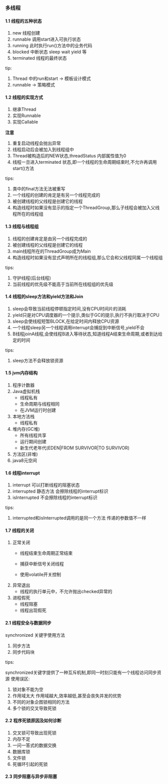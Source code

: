 ### 多线程 ###
#### 1.1 线程的五种状态 ####
1. new 线程创建
2. runnable  调用start进入可执行状态
3. running 此时执行run()方法中的业务代码
4. blocked 中断状态 sleep wait yield 等
5. terminated 线程的最终状态

tip:

1. Thread 中的run和start -> 模板设计模式
2. runnable -> 策略模式

#### 1.2 线程的实现方式 ####
1. 继承Thread
2. 实现Runnable
3. 实现Callable

**注意**

1. 重复启动线程会抛出异常
2. 线程启动后会被加入到线程组中
3. Thread被构造后的NEW状态,threadStatus 内部属性值为0
4. 线程一旦进入terminated 状态,即一个线程的生命周期结束时,不允许再调用start()方法

tips:

1. 类中的final方法无法被重写
2. 一个线程的创建的肯定是有另一个线程完成的
3. 被创建线程的父线程是创建它的线程
4. 构造线程时如果没有显示的指定一个ThreadGroup,那么子线程会被加入父线程所在的线程组


#### 1.3 线程与线程组 ####
1. 线程的创建肯定是由另一个线程完成的
2. 被创建线程的父线程是创建它的线程
3. main线程所在的ThreadGroup成为Main
4. 构造线程时如果没有显式声明所在的线程组,那么它会和父线程同属一个线程组

tips:
1. 守护线程(后台线程)
2. 当前线程的优先级不能高于当前所在线程组的优先级

#### 1.4 线程的sleep方法和yield方法和Join ####

1. sleep会导致当前线程停顿指定时间,没有CPU时间片的消耗
2. yield只是对CPU调度器的一个提示,类似于GC的提示,执行不执行取决于CPU
3. sleep会使线程短暂BLOCK,在给定时间内释放CPU资源
4. 一个线程sleep另一个线程调用interrupt会捕捉到中断信号,yield不会
5. B线程joinA线程,会使线程B进入等待状态,知道线程A结束生命周期,或者到达给定的时间

tips:

1. sleep方法不会释放锁资源

#### 1.5 jvm内存结构 ####

1. 程序计数器
2. Java虚拟机栈
	- 线程私有
	- 生命周期与线程相同
	- 在JVM运行时创建
3. 本地方法栈
	- 线程私有
4. 堆内存(GC堆)
	- 所有线程共享
	- 运行期间创建
	- 新生代老年代(EDEN|FROM SURVIVOR|TO SURVIVOR)
5. 方法区(非堆)
6. java8元空间

#### 1.6 线程interrupt ####

1. interrupt        可以打断线程的阻塞状态
2. interrupted      静态方法 会擦除线程的interrupt标识
2. isInterrupted    不会擦除线程的interrupt标识

tips:

1. interrupted和isInterrupted调用的是同一个方法 传递的参数值不一样

#### 1.7 线程的关闭 ####

1. 正常关闭
    - 线程结束生命周期正常结束
    - 捕获中断信号关闭线程

    - 使用volatile开关控制
2. 异常退出
    - 线程的执行单元中，不允许抛出checked异常的
3. 进程假死
    - 线程阻塞
    - 线程出现假死

#### 2.1 线程安全与数据同步 ####

synchronized 关键字使用方法

1. 同步方法
2. 同步代码块

tips:

synchronized关键字提供了一种互斥机制,即同一时刻只能有一个线程访问同步资源
使用误区:
1. 锁对象不能为空
2. 作用域太大 作用域越大,效率越低,甚至会丧失并发的优势
3. 不同的对象企图锁相同的方法
4. 多个锁的交叉导致死锁

#### 2.2 程序死锁原因及如何诊断 ####

1. 交叉锁可导致出现死锁
2. 内存不足
3. 一问一答式的数据交换
4. 数据库锁
5. 文件锁
6. 死循环引起的死锁

#### 2.3 同步阻塞与异步非阻塞 ####




